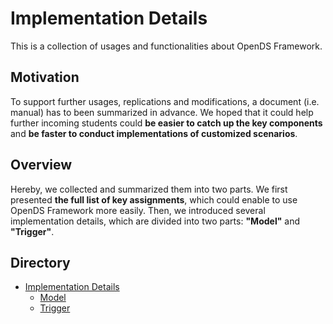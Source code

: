 # Implementation Details
This is a collection of usages and functionalities about OpenDS Framework.

## Motivation

To support further usages, replications and modifications, a document (i.e. manual) has to been summarized in advance. We hoped that it could help further incoming students could <b>be easier to catch up the key components</b> and <b>be faster to conduct implementations of customized scenarios</b>.

## Overview

Hereby, we collected and summarized them into two parts. We first presented <b>the full list of key assignments</b>, which could enable to use OpenDS Framework more easily. Then, we introduced several implementation details, which are divided into two parts: <b>"Model"</b> and <b>"Trigger"</b>.

## Directory

* [Implementation Details](https://github.com/unnc-idl-ucc//Document-OpenDS/tree/master/Implementation_Details)
   * [Model](https://github.com/unnc-idl-ucc//Document-OpenDS/tree/master/Implementation_Details/Model)
   * [Trigger](https://github.com/unnc-idl-ucc//Document-OpenDS/tree/master/Implementation_Details/Trigger)



<br>
